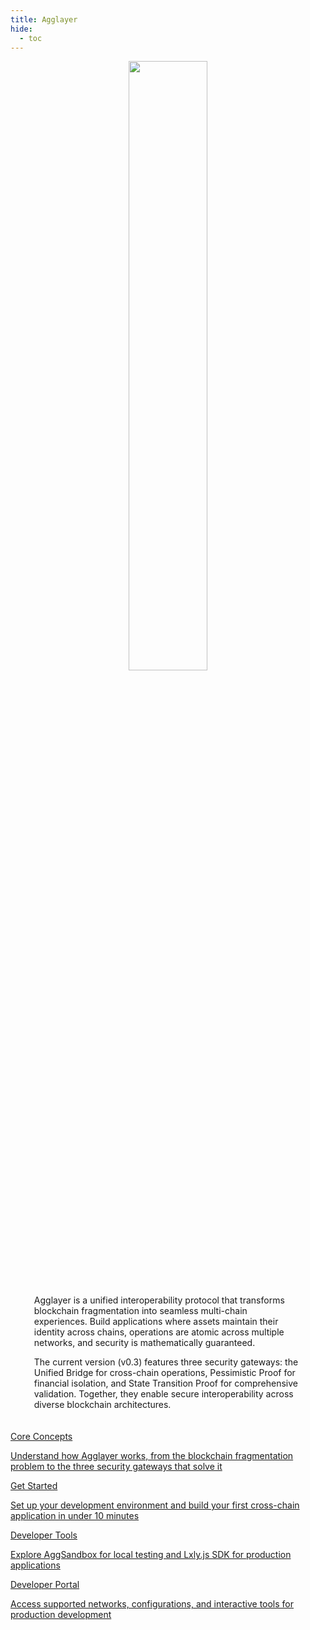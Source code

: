 ```yaml
---
title: Agglayer
hide:
  - toc
---
```


<style>
   .md-content h1:first-of-type {
      display: none;
   }
</style>

<style>
   .git-revision-date-localized-plugin, .md-source-file, .md-content__button.md-icon {
      display: none;
   }
</style>

<div class="section-wrapper product-section-head" style="text-align: center;">
   <div class="hero-image">
      <img src="/img/agglayer/agglayer-hero.svg" loading="lazy" class="hero-image" style="width: 50%; display: block; margin: 0 auto; padding-bottom: 0; margin-bottom: -10px;">
   </div>
</div>

<div class="hero-left" style="max-width: 85%; margin: 0 auto; padding: 20px; text-align: left;">
   <p class="hero-subtext">Agglayer is a unified interoperability protocol that transforms blockchain fragmentation into seamless multi-chain experiences. Build applications where assets maintain their identity across chains, operations are atomic across multiple networks, and security is mathematically guaranteed.</p>
   <p class="hero-subtext">The current version (v0.3) features three security gateways: the Unified Bridge for cross-chain operations, Pessimistic Proof for financial isolation, and State Transition Proof for comprehensive validation. Together, they enable secure interoperability across diverse blockchain architectures.</p>
</div>

<div class="grid-container">
   <div class="grid-item">
    <a href="/agglayer/core-concepts/">
        <div class="product-list-item-header">
            <div class="feature-card-heading">Core Concepts</div>
        </div>
        <p class="feature-paragraph">Understand how Agglayer works, from the blockchain fragmentation problem to the three security gateways that solve it</p>
    </a>
</div>
<div class="grid-item">
    <a href="/agglayer/get-started/">
        <div class="product-list-item-header">
            <div class="feature-card-heading">Get Started</div>
        </div>
        <p class="feature-paragraph">Set up your development environment and build your first cross-chain application in under 10 minutes</p>
    </a>
</div>
<div class="grid-item">
    <a href="/agglayer/developer-tools/">
        <div class="product-list-item-header">
            <div class="feature-card-heading">Developer Tools</div>
        </div>
        <p class="feature-paragraph">Explore AggSandbox for local testing and Lxly.js SDK for production applications</p>
    </a>
</div>
<div class="grid-item">
    <a href="https://build.agglayer.dev/" target="_blank">
        <div class="product-list-item-header">
            <div class="feature-card-heading">Developer Portal</div>
        </div>
        <p class="feature-paragraph">Access supported networks, configurations, and interactive tools for production development</p>
    </a>
</div>
</div>
